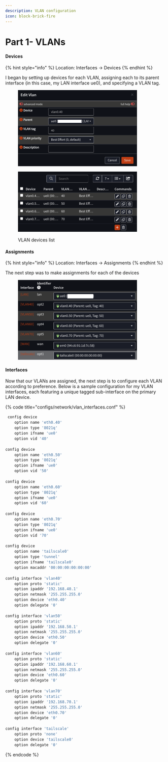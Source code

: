 ```yaml
---
description: VLAN configuration
icon: block-brick-fire
---
```


# Part 1- VLANs

#### Devices

{% hint style="info" %}
Location: Interfaces → Devices&#x20;
{% endhint %}

I began by setting up devices for each VLAN, assigning each to its parent interface (in this case, my LAN interface ue0), and specifying a VLAN tag.

<figure><img src="../../../.gitbook/assets/Screenshot from 2025-06-21 12-24-06 (1).png" alt="" width="375"><figcaption></figcaption></figure>

<figure><img src="../../../.gitbook/assets/image (13).png" alt="" width="375"><figcaption><p>VLAN devices list</p></figcaption></figure>

#### Assignments

{% hint style="info" %}
Location: Interfaces → Assignments&#x20;
{% endhint %}

The next step was to make assignments for each of the devices&#x20;

<figure><img src="../../../.gitbook/assets/Screenshot from 2025-06-21 12-32-43 (3).png" alt="" width="375"><figcaption></figcaption></figure>



#### Interfaces



Now that our VLANs are assigned, the next step is to configure each VLAN according to preference. Below is a sample configuration for my VLAN interfaces, each featuring a unique tagged sub-interface on the primary LAN device.&#x20;



{% code title="configs/network/vlan_interfaces.conf" %}
```sh
 config device
    option name 'eth0.40'
    option type '8021q'
    option ifname 'ue0'
    option vid '40'

config device
    option name 'eth0.50'
    option type '8021q'
    option ifname 'ue0'
    option vid '50'

config device
    option name 'eth0.60'
    option type '8021q'
    option ifname 'ue0'
    option vid '60'

config device
    option name 'eth0.70'
    option type '8021q'
    option ifname 'ue0'
    option vid '70'

config device
    option name 'tailscale0'
    option type 'tunnel'
    option ifname 'tailscale0'
    option macaddr '00:00:00:00:00:00'

config interface 'vlan40'
    option proto 'static'
    option ipaddr '192.168.40.1'
    option netmask '255.255.255.0'
    option device 'eth0.40'
    option delegate '0'

config interface 'vlan50'
    option proto 'static'
    option ipaddr '192.168.50.1'
    option netmask '255.255.255.0'
    option device 'eth0.50'
    option delegate '0'

config interface 'vlan60'
    option proto 'static'
    option ipaddr '192.168.60.1'
    option netmask '255.255.255.0'
    option device 'eth0.60'
    option delegate '0'

config interface 'vlan70'
    option proto 'static'
    option ipaddr '192.168.70.1'
    option netmask '255.255.255.0'
    option device 'eth0.70'
    option delegate '0'

config interface 'tailscale'
    option proto 'none'
    option device 'tailscale0'
    option delegate '0'

```
{% endcode %}





